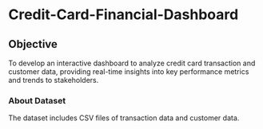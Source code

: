 # Credit-Card-Financial-Dashboard

## Objective
To develop an interactive dashboard to analyze credit card transaction and customer data, providing real-time insights into key performance metrics and trends to stakeholders.

### About Dataset
The dataset includes CSV files of transaction data and customer data.
